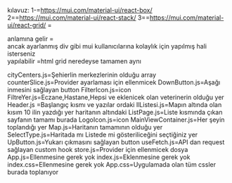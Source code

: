 kılavuz:
1-<Box>=https://mui.com/material-ui/react-box/
2=<Stack>=https://mui.com/material-ui/react-stack/
3=<Grid>=https://mui.com/material-ui/react-grid/
<Box>=<div> anlamına gelir
<Stack>=<div> ancak ayarlanmış div gibi mui kullanıcılarına kolaylık
için yapılmış hali isterseniz <div> yapılabilir
<Grid>=html grid neredeyse tamamen aynı 


cityCenters.js=Şehierlin merkezlerinin olduğu array
counterSlice.js=Provider ayarlaması için ellenmicek
DownButton.js=Aşağı inmesini sağlayan button
FilterIcon.js=icon
FiltreYer.js=Eczane,Hastane,Hepsi ve eklenicek olan veterinerin olduğu yer
Header.js =Başlangıç kısmı ve yazılar ordaki 
IlListesi.js=Mapın altında olan kısım 10 ilin yazdığı yer haritanın altındaki
ListPage.js=Liste kısmında çıkan sayfanın tamamı burada
LogoIcon.js=icon
MainViewContainer.js=Her şeyin toplandığı yer
Map.js=Haritanın tamamının olduğu yer
SelectType.js=Haritada mı Listede mi gösteriliceğini seçtiğiniz yer
UpButton.js=Yukarı çıkmasını sağlayan button
useFetch.js=API dan request sağlayan custom hook
store.js=Provider için ellenmicek dosya
App.js=Ellenmesine gerek yok
index.js=Eklenmesine gerek yok
index.css=Ellenmesine gerek yok
App.css=Uygulamada olan tüm cssler burada toplanıyor